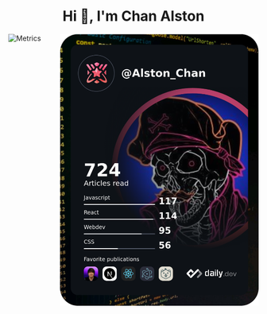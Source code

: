 <h1 align="center">Hi 👋, I'm Chan Alston</h1>

<a href="https://app.daily.dev/Alston_Chan"><img align='right' src="./Alston_Chan.png" width="400" alt="Alston Chan's Dev Card"/></a>

<p align="left">

![Metrics](https://metrics.lecoq.io/AlstonChan?template=terminal&languages=1&lines=1&introduction=1&base=header%2C%20activity%2C%20community%2C%20repositories%2C%20metadata&base.indepth=false&base.hireable=false&languages=false&languages.limit=4&languages.threshold=0%25&languages.other=false&languages.colors=github&languages.sections=most-used&languages.indepth=false&languages.analysis.timeout=15&languages.categories=markup%2C%20programming&languages.recent.categories=markup%2C%20programming&languages.recent.load=300&languages.recent.days=14&lines=false&lines.sections=base&lines.repositories.limit=4&lines.history.limit=1&introduction=false&introduction.title=true&config.timezone=Asia%2FKuala_Lumpur)
</p>
